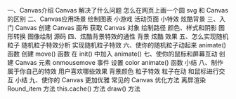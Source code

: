 一、Canvas介绍
Canvas 解决了什么问题
怎么在网页上画一个圆
svg 和 Canvas 的区别
二、Canvas应用场景
绘制图表
小游戏
活动页面
小特效
炫酷背景
三、入门 Canvas
创建 Canvas 画布
获取 Canvas 对象
绘制路径
颜色、样式和阴影
图形转换
图像绘制
源码
四、炫酷背景特效的通性
背景
炫酷
效果
五、怎么实现随机粒子
随机粒子特效分析
实现随机粒子特效
六、使你的随机粒子动起来
animate() 函数
创建 move() 函数
在 init() 中加入 animate()
七、使你的鼠标和屏幕互动
创建 Canvas 元素
onmousemove 事件
设置 color
animate() 函数
小结
八、制作属于你自己的特效
用户喜欢哪些效果
背景颜色
粒子特效
粒子在动
和鼠标进行交互
小结
九、使你的 Canvas 更加优雅
常见的 Canvas 优化方法
离屏渲染
Round_item 方法
this.cache() 方法
draw() 方法
